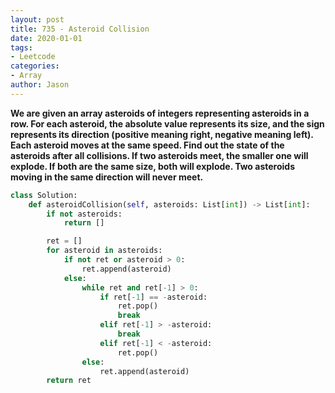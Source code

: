 ```yaml
---
layout: post
title: 735 - Asteroid Collision
date: 2020-01-01
tags:
- Leetcode
categories:
- Array
author: Jason
---
```

**We are given an array asteroids of integers representing asteroids in a row. For each asteroid, the absolute value represents its size, and the sign represents its direction (positive meaning right, negative meaning left). Each asteroid moves at the same speed. Find out the state of the asteroids after all collisions. If two asteroids meet, the smaller one will explode. If both are the same size, both will explode. Two asteroids moving in the same direction will never meet.**

```python
class Solution:
    def asteroidCollision(self, asteroids: List[int]) -> List[int]:
        if not asteroids:
            return []

        ret = []
        for asteroid in asteroids:
            if not ret or asteroid > 0:
                ret.append(asteroid)
            else:
                while ret and ret[-1] > 0:
                    if ret[-1] == -asteroid:
                        ret.pop()
                        break
                    elif ret[-1] > -asteroid:
                        break
                    elif ret[-1] < -asteroid:
                        ret.pop()
                else:
                    ret.append(asteroid)
        return ret
```
